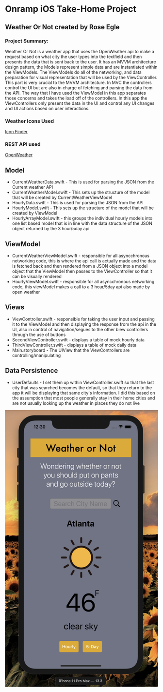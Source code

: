 # Onramp iOS Take-Home Project 

## Weather Or Not created by Rose Egle

### Project Summary:

Weather Or Not is a weather app that uses the OpenWeather api to make a request based on what city the user types into the textfield and then presents the data that is sent back to the user.  It has an MVVM architecture design pattern, the Models represent simple data and are instantiated within the ViewModels.  The ViewModels do all of the networking, and data preparation for visual representation that will be used by the ViewController.  This part is very crucial to the MVVM architecture.  In MVC the controllers control the UI but are also in charge of fetching and parsing the data from the API.  The way that I have used the ViewModel in this app separates those concerns and takes the load off of the controllers.  In this app the ViewControllers only present the data in the UI and control any UI changes and UI actions based on user interactions.

### Weather Icons Used
[Icon Finder](https://www.iconfinder.com/iconsets/weather-color-2)

### REST API used
[OpenWeather](https://openweathermap.org/current)

## Model

* CurrentWeatherData.swift -  This is used for parsing the JSON from the Current weather API
* CurrentWeatherModel.swift - This sets up the structure of the model that will be created by CurrentWeatherViewModel
* HourlyData.swift - This is used for parsing the JSON from the API
* HourlyModel.swift - This sets up the structure of the model that will be created by ViewModel
* HourlyArrayModel.swift - this groups the individual hourly models into one list based model that is in line with the data structure of the JSON object returned by the 3 hour/5day api

## ViewModel 

* CurrentWeatherViewModel.swift - responsible for all asyncchronous networking code, this is where the api call is actually made and the data is fetched back and then rendered from a JSON object into a model object that the ViewModel then passes to the ViewController so that it can be visually rendered
* HourlyViewModel.swift - responsible for all asyncchronous networking code, this viewModel makes a call to a 3 hour/5day api also made by open weather

## Views

* ViewController.swift - responsible for taking the user input and passing it to the ViewModel and then displaying the response from the api in the UI, also in control of navigation/segues to the other biew controllers through the use of buttons
* SecondViewController.swift - displays a table of mock hourly data
* ThirdViewController.swift - displays a table of mock daily data
* Main.storyboard - The UIView that the ViewControllers are controlling/manipulating

## Data Persistence

* UserDefaults - I set them up within ViewController.swift so that the last city that was searched becomes the default, so that they return to the app it will be displaying that same city's information.  I did this based on the assumption that most people generally stay in their home cities and are not usually looking up the weather in places they do not live  


![](ViewController.png)

 

 







 









